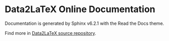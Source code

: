 # Data2LaTeX Online Documentation

Documentation is generated by Sphinx v6.2.1 with the Read the Docs theme.

Find more in [Data2LaTeX source repository](https://github.com/Trolobezka/data2latex).